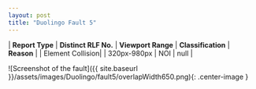 ```yaml
---
layout: post
title: "Duolingo Fault 5"
---
```

| **Report Type** | **Distinct RLF No.** | **Viewport Range** | **Classification** | **Reason** |
| Element Collision|  | 320px-980px | NOI | null | 

![Screenshot of the fault]({{ site.baseurl }}/assets/images/Duolingo/fault5/overlapWidth650.png){: .center-image }